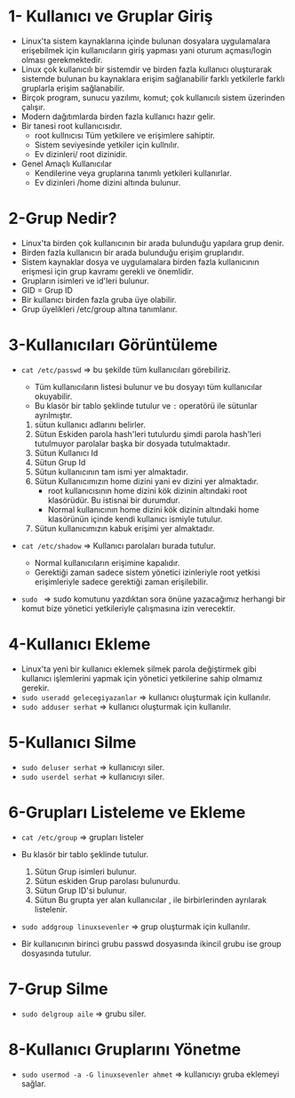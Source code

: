 # 1- Kullanıcı ve Gruplar Giriş
- Linux'ta sistem kaynaklarına içinde bulunan dosyalara uygulamalara erişebilmek için kullanıcıların giriş yapması yani oturum açması/login olması gerekmektedir.
- Linux çok kullanıcılı bir sistemdir ve birden fazla kullanıcı oluşturarak sistemde bulunan bu kaynaklara erişim sağlanabilir farklı yetkilerle farklı gruplarla erişim sağlanabilir.
- Birçok program, sunucu yazılımı, komut; çok kullanıcılı sistem üzerinden çalışır.
- Modern dağıtımlarda birden fazla kullanıcı hazır gelir.
- Bir tanesi root kullanıcısıdır.
  * root kullnıcısı Tüm yetkilere ve erişimlere sahiptir.
  * Sistem seviyesinde yetkiler için kullnılır.
  * Ev dizinleri/ root dizinidir.
- Genel Amaçlı Kullanıcılar
  * Kendilerine veya gruplarına tanımlı yetkileri kullanırlar.
  * Ev dizinleri /home dizini altında bulunur.  

# 2-Grup Nedir?
- Linux'ta birden çok kullanıcının bir arada bulunduğu yapılara grup denir.
- Birden fazla kullanıcın bir arada bulunduğu erişim gruplarıdır.
- Sistem kaynaklar dosya ve uygulamalara birden fazla kullanıcının erişmesi için grup kavramı gerekli ve önemlidir.
- Grupların isimleri ve id'leri bulunur.
- GID = Grup ID
- Bir kullanıcı birden fazla gruba üye olabilir.
- Grup üyelikleri /etc/group altına tanımlanır.

# 3-Kullanıcıları Görüntüleme
- `cat /etc/passwd` => bu şekilde tüm kullanıcıları görebiliriz.
  * Tüm kullanıcıların listesi bulunur ve bu dosyayı tüm kullanıcılar okuyabilir.
  * Bu klasör bir tablo şeklinde tutulur ve `:` operatörü ile sütunlar ayrılmıştır.
  1. sütun kullanıcı adlarını belirler.  
  2. Sütun Eskiden parola hash'leri tutulurdu şimdi parola hash'leri tutulmuyor parolalar başka bir dosyada tutulmaktadır.
  3. Sütun Kullanıcı Id
  4. Sütun Grup Id
  5. Sütun kullanıcının tam ismi yer almaktadır.
  6. Sütun Kullanıcımızın home dizini yani ev dizini yer almaktadır.
     * root kullanıcısının home dizini kök dizinin altındaki root klasörüdür. Bu istisnai bir durumdur.
     *  Normal kullanıcının home dizini kök dizinin altındaki home klasörünün içinde kendi kullanıcı ismiyle tutulur.
  7. Sütun kullanıcımızın kabuk erişimi yer almaktadır.

- `cat /etc/shadow` => Kullanıcı parolaları burada tutulur.
  * Normal kullanıcıların erişimine kapalıdır.
  * Gerektiği zaman sadece sistem yönetici izinleriyle root yetkisi erişimleriyle sadece gerektiği zaman erişilebilir.

- `sudo ` => sudo komutunu yazdıktan sora önüne yazacağımız herhangi bir komut bize yönetici yetkileriyle çalışmasına izin verecektir.

# 4-Kullanıcı Ekleme
- Linux'ta yeni bir kullanıcı eklemek silmek parola değiştirmek gibi kullanıcı işlemlerini yapmak için yönetici yetkilerine sahip olmamız gerekir.
- `sudo useradd gelecegiyazanlar` => kullanıcı oluşturmak için kullanılır.
- `sudo adduser serhat` => kullanıcı oluşturmak için kullanılır.

# 5-Kullanıcı Silme
- `sudo deluser serhat` => kullanıcıyı siler.
- `sudo userdel serhat` => kullanıcıyı siler.

# 6-Grupları Listeleme ve Ekleme
- `cat /etc/group` => grupları listeler
- Bu klasör bir tablo şeklinde tutulur.
  1. Sütun Grup isimleri bulunur.
  2. Sütun eskiden Grup parolası bulunurdu.
  3. Sütun Grup ID'si bulunur.
  4. Sütun Bu grupta yer alan kullanıcılar , ile birbirlerinden ayrılarak listelenir.

- `sudo addgroup linuxsevenler` => grup oluşturmak için kullanılır.
- Bir kullanıcının birinci grubu passwd dosyasında ikincil grubu ise group dosyasında tutulur.

# 7-Grup Silme
- `sudo delgroup aile` => grubu siler.

# 8-Kullanıcı Gruplarını Yönetme
- `sudo usermod -a -G linuxsevenler ahmet` => kullanıcıyı gruba eklemeyi sağlar.